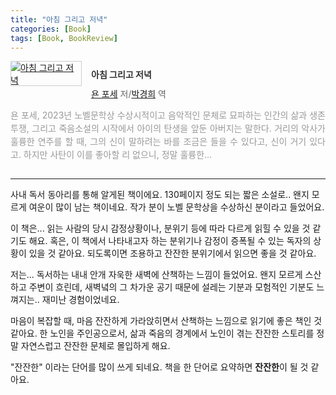 ```yaml
---
title: "아침 그리고 저녁"
categories: [Book]
tags: [Book, BookReview]
---
```

<div><div style="clear:left;text-align:left;overflow:hidden;"><div style="float:left;margin:0 15px 5px 0;"><a href="https://www.yes24.com/Product/Goods/77133280" style="display:inline-block;overflow:hidden;border:solid 1px #ccc;" target="_blank"><img style="margin:-1px;vertical-align:top;" src="//image.yes24.com/goods/77133280/M" border="0" alt="아침 그리고 저녁 "></a></div><div><p style="line-height:1.2em;color:#333;font-size:14px;font-weight:bold;">아침 그리고 저녁 </p><p style="margin-top:5px;line-height:1.2em;color:#666;"><a href="https://www.yes24.com/Product/Search?domain=ALL&query=욘 포세&authorNo=228838&author=욘 포세" target="_blank">욘 포세</a> 저/<a href="https://www.yes24.com/Product/Search?domain=ALL&query=박경희&authorNo=269998&author=박경희" target="_blank">박경희</a> 역</p><p style="margin-top:14px;line-height:1.5em;text-align:justify;color:#999;">욘 포세, 2023년 노벨문학상 수상시적이고 음악적인 문체로 묘파하는 인간의 삶과 생존투쟁, 그리고 죽음소설의 시작에서 아이의 탄생을 앞둔 아버지는 말한다. 거리의 악사가 훌륭한 연주를 할 때, 그의 신이 말하려는 바를 조금은 들을 수 있다고, 신이 거기 있다고. 하지만 사탄이 이를 좋아할 리 없으니, 정말 훌륭한...</p></div></div></div>

---

사내 독서 동아리를 통해 알게된 책이에요. 130페이지 정도 되는 짧은 소설로.. 왠지 모르게 여운이 많이 남는 책이네요. 작가 분이 노벨 문학상을 수상하신 분이라고 들었어요.

이 책은... 읽는 사람의 당시 감정상황이나, 분위기 등에 따라 다르게 읽힐 수 있을 것 같기도 해요. 혹은, 이 책에서 나타내고자 하는 분위기나 감정이 증폭될 수 있는 독자의 상황이 있을 것 같아요. 되도록이면 조용하고 잔잔한 분위기에서 읽으면 좋을 것 같아요.

저는... 독서하는 내내 안개 자욱한 새벽에 산책하는 느낌이 들었어요. 왠지 모르게 스산하고 주변이 흐린데, 새벽녘의 그 차가운 공기 때문에 설레는 기분과 모험적인 기분도 느껴지는.. 재미난 경험이었네요.

마음이 복잡할 때, 마음 잔잔하게 가라앉히면서 산책하는 느낌으로 읽기에 좋은 책인 것 같아요. 한 노인을 주인공으로서, 삶과 죽음의 경계에서 노인이 겪는 잔잔한 스토리를 정말 자연스럽고 잔잔한 문체로 몰입하게 해요.

"잔잔한" 이라는 단어를 많이 쓰게 되네요. 책을 한 단어로 요약하면 **잔잔한**이 될 것 같아요.